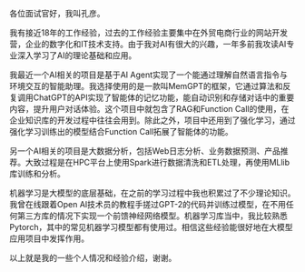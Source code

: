 各位面试官好，我叫孔彦。

我有接近18年的工作经验，过去的工作经验主要集中在外贸电商行业的网站开发营，企业的数字化和IT技术支持。由于我对AI有很大的兴趣，一年多前我攻读AI专业深入学习了AI的理论基础和应用。

我最近一个AI相关的项目是基于AI
Agent实现了一个能通过理解自然语言指令与环境交互的智能助理。我选择使用的是一款叫MemGPT的框架，它通过算法和反复调用ChatGPT的API实现了智能体的记忆功能，能自动识别和存储对话中的重要内容，提升用户对话体验。这个项目中就包含了RAG和Function
Call的使用，在企业知识库的开发过程中往往会用到。除此之外，项目中还用到了强化学习，通过强化学习训练出的模型结合Function
Call拓展了智能体的功能。

另一个AI相关的项目是大数据分析，包括Web日志分析、业务数据预测、产品推荐。大致过程是在HPC平台上使用Spark进行数据清洗和ETL处理，再使用MLlib库训练和分析。

机器学习是大模型的底层基础，在之前的学习过程中我也积累过了不少理论知识。我曾在线跟着Open
AI技术员的教程手搓过GPT-2的代码并训练过模型，在不用任何第三方库的情况下实现一个前馈神经网络模型。机器学习库当中，我比较熟悉Pytorch，其中的常见机器学习模型都有使用过。相信这些经验能很好地在大模型应用项目中发挥作用。

以上就是我的一些个人情况和经验介绍，谢谢。
